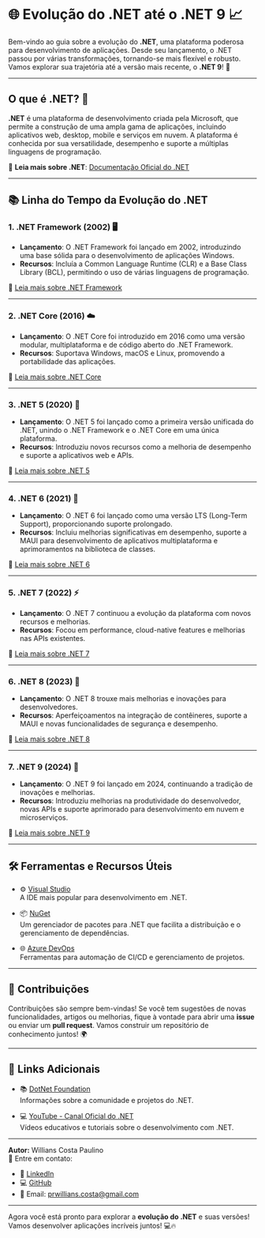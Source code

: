 

# 🌐 Evolução do .NET até o .NET 9 📈

Bem-vindo ao guia sobre a evolução do **.NET**, uma plataforma poderosa para desenvolvimento de aplicações. Desde seu lançamento, o .NET passou por várias transformações, tornando-se mais flexível e robusto. Vamos explorar sua trajetória até a versão mais recente, o **.NET 9**! 🚀

---

## O que é .NET? 🤔

**.NET** é uma plataforma de desenvolvimento criada pela Microsoft, que permite a construção de uma ampla gama de aplicações, incluindo aplicativos web, desktop, mobile e serviços em nuvem. A plataforma é conhecida por sua versatilidade, desempenho e suporte a múltiplas linguagens de programação.

🔗 **Leia mais sobre .NET**: [Documentação Oficial do .NET](https://docs.microsoft.com/dotnet/)

---

## 📚 Linha do Tempo da Evolução do .NET

### 1. **.NET Framework (2002)** 🖥️

- **Lançamento**: O .NET Framework foi lançado em 2002, introduzindo uma base sólida para o desenvolvimento de aplicações Windows. 
- **Recursos**: Incluía a Common Language Runtime (CLR) e a Base Class Library (BCL), permitindo o uso de várias linguagens de programação.

🔗 [Leia mais sobre .NET Framework](https://dotnet.microsoft.com/download/dotnet-framework)

---

### 2. **.NET Core (2016)** ☁️

- **Lançamento**: O .NET Core foi introduzido em 2016 como uma versão modular, multiplataforma e de código aberto do .NET Framework.
- **Recursos**: Suportava Windows, macOS e Linux, promovendo a portabilidade das aplicações.

🔗 [Leia mais sobre .NET Core](https://dotnet.microsoft.com/download/dotnet-core)

---

### 3. **.NET 5 (2020)** 🚀

- **Lançamento**: O .NET 5 foi lançado como a primeira versão unificada do .NET, unindo o .NET Framework e o .NET Core em uma única plataforma.
- **Recursos**: Introduziu novos recursos como a melhoria de desempenho e suporte a aplicativos web e APIs.

🔗 [Leia mais sobre .NET 5](https://dotnet.microsoft.com/download/dotnet/5.0)

---

### 4. **.NET 6 (2021)** 🌟

- **Lançamento**: O .NET 6 foi lançado como uma versão LTS (Long-Term Support), proporcionando suporte prolongado.
- **Recursos**: Incluiu melhorias significativas em desempenho, suporte a MAUI para desenvolvimento de aplicativos multiplataforma e aprimoramentos na biblioteca de classes.

🔗 [Leia mais sobre .NET 6](https://dotnet.microsoft.com/download/dotnet/6.0)

---

### 5. **.NET 7 (2022)** ⚡

- **Lançamento**: O .NET 7 continuou a evolução da plataforma com novos recursos e melhorias.
- **Recursos**: Focou em performance, cloud-native features e melhorias nas APIs existentes.

🔗 [Leia mais sobre .NET 7](https://dotnet.microsoft.com/download/dotnet/7.0)

---

### 6. **.NET 8 (2023)** 🌈

- **Lançamento**: O .NET 8 trouxe mais melhorias e inovações para desenvolvedores.
- **Recursos**: Aperfeiçoamentos na integração de contêineres, suporte a MAUI e novas funcionalidades de segurança e desempenho.

🔗 [Leia mais sobre .NET 8](https://dotnet.microsoft.com/download/dotnet/8.0)

---

### 7. **.NET 9 (2024)** 🎉

- **Lançamento**: O .NET 9 foi lançado em 2024, continuando a tradição de inovações e melhorias.
- **Recursos**: Introduziu melhorias na produtividade do desenvolvedor, novas APIs e suporte aprimorado para desenvolvimento em nuvem e microserviços.

🔗 [Leia mais sobre .NET 9](https://dotnet.microsoft.com/download/dotnet/9.0)

---

## 🛠️ Ferramentas e Recursos Úteis

- ⚙️ [Visual Studio](https://visualstudio.microsoft.com/)  
  A IDE mais popular para desenvolvimento em .NET.

- 📦 [NuGet](https://www.nuget.org/)  
  Um gerenciador de pacotes para .NET que facilita a distribuição e o gerenciamento de dependências.

- 🌐 [Azure DevOps](https://azure.microsoft.com/en-us/services/devops/)  
  Ferramentas para automação de CI/CD e gerenciamento de projetos.

---

## 🤝 Contribuições

Contribuições são sempre bem-vindas! Se você tem sugestões de novas funcionalidades, artigos ou melhorias, fique à vontade para abrir uma **issue** ou enviar um **pull request**. Vamos construir um repositório de conhecimento juntos! 🌍

---

## 🔗 Links Adicionais

- 📚 [DotNet Foundation](https://dotnetfoundation.org/)  
  Informações sobre a comunidade e projetos do .NET.

- 💻 [YouTube - Canal Oficial do .NET](https://www.youtube.com/dotnet)  
  Vídeos educativos e tutoriais sobre o desenvolvimento com .NET.

---

**Autor:** Willians Costa Paulino  
📧 Entre em contato:  
- 💼 [LinkedIn](https://www.linkedin.com/in/willianscostapaulino)  
- 💻 [GitHub](https://github.com/seu-usuario)  
- 📧 Email: prwillians.costa@gmail.com

---

Agora você está pronto para explorar a **evolução do .NET** e suas versões! Vamos desenvolver aplicações incríveis juntos! 💻🔥
